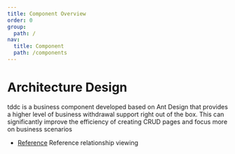 ```yaml
---
title: Component Overview
order: 0
group:
  path: /
nav:
  title: Component
  path: /components
---
```


# Architecture Design

tddc is a business component developed based on Ant Design that provides a higher level of business withdrawal support right out of the box. This can significantly improve the efficiency of creating CRUD pages and focus more on business scenarios

- [Reference](/components/reference) Reference relationship viewing
